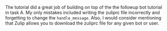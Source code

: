 The tutorial did a great job of building on top of the the followup bot tutorial in task A. 
My only mistakes included writing the zuliprc file incorrectly and forgetting to change the `handle_message`.
Also, I would consider mentioning that Zulip allows you to download the zuliprc file for any given bot or user. 




